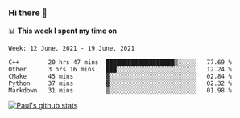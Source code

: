 ### Hi there 👋

📊 **This week I spent my time on**
<!--START_SECTION:waka-->
```text
Week: 12 June, 2021 - 19 June, 2021

C++        20 hrs 47 mins  ███████████████████▒░░░░░   77.69 % 
Other      3 hrs 16 mins   ███░░░░░░░░░░░░░░░░░░░░░░   12.24 % 
CMake      45 mins         ▓░░░░░░░░░░░░░░░░░░░░░░░░   02.84 % 
Python     37 mins         ▓░░░░░░░░░░░░░░░░░░░░░░░░   02.32 % 
Markdown   31 mins         ▒░░░░░░░░░░░░░░░░░░░░░░░░   01.98 % 
```
<!--END_SECTION:waka-->


[![Paul's github stats](https://github-readme-stats.vercel.app/api?username=mickeyouyou&theme=dracula&show_icons=true)](https://github.com/anuraghazra/github-readme-stats)
